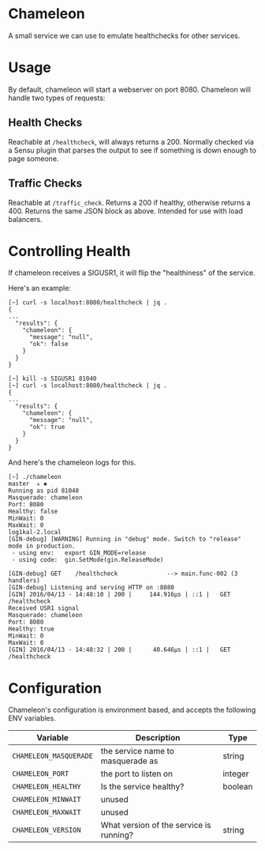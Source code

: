 # Chameleon
A small service we can use to emulate healthchecks for other services.

# Usage
By default, chameleon will start a webserver on port 8080. Chameleon will handle two types of requests:

## Health Checks
Reachable at `/healthcheck`, will always returns a 200. Normally checked via a Sensu plugin that parses the output to see if something is down enough to page someone.

## Traffic Checks
Reachable at `/traffic_check`. Returns a 200 if healthy, otherwise returns a 400. Returns the same JSON block as above. Intended for use with load balancers.

# Controlling Health
If chameleon receives a SIGUSR1, it will flip the "healthiness" of the service.

Here's an example:
```
[~] curl -s localhost:8080/healthcheck | jq .
{
...
  "results": {
    "chameleon": {
      "message": "null",
      "ok": false
    }
  }
}

[~] kill -s SIGUSR1 81040
[~] curl -s localhost:8080/healthcheck | jq .
{
...
  "results": {
    "chameleon": {
      "message": "null",
      "ok": true
    }
  }
}
```

And here's the chameleon logs for this.
```
[~] ./chameleon                                                                                                                                                                            master  ✭ ✱
Running as pid 81040
Masquerade: chameleon
Port: 8080
Healthy: false
MinWait: 0
MaxWait: 0
log1kal-2.local
[GIN-debug] [WARNING] Running in "debug" mode. Switch to "release" mode in production.
 - using env:   export GIN_MODE=release
 - using code:  gin.SetMode(gin.ReleaseMode)

[GIN-debug] GET    /healthcheck              --> main.func·002 (3 handlers)
[GIN-debug] Listening and serving HTTP on :8080
[GIN] 2016/04/13 - 14:48:10 | 200 |     144.916µs | ::1 |   GET     /healthcheck
Received USR1 signal
Masquerade: chameleon
Port: 8080
Healthy: true
MinWait: 0
MaxWait: 0
[GIN] 2016/04/13 - 14:48:32 | 200 |      40.646µs | ::1 |   GET     /healthcheck
```

# Configuration
Chameleon's configuration is environment based, and accepts the following ENV variables.

| Variable | Description | Type |
|----------|-------------|------|
| `CHAMELEON_MASQUERADE` | the service name to masquerade as | string |
| `CHAMELEON_PORT` | the port to listen on | integer |
| `CHAMELEON_HEALTHY` | Is the service healthy? | boolean |
| `CHAMELEON_MINWAIT` | unused | |
| `CHAMELEON_MAXWAIT` | unused | |
| `CHAMELEON_VERSION` | What version of the service is running? | string |
